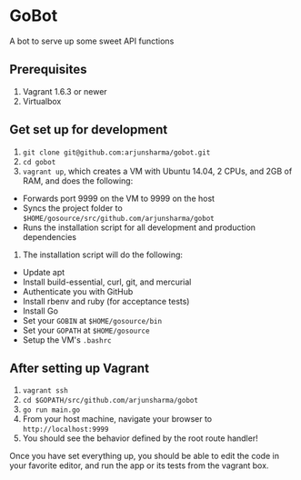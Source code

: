 # GoBot

A bot to serve up some sweet API functions

## Prerequisites

1. Vagrant 1.6.3 or newer
1. Virtualbox

## Get set up for development

1. `git clone git@github.com:arjunsharma/gobot.git`
1. `cd gobot`
1. `vagrant up`, which creates a VM with Ubuntu 14.04, 2 CPUs, and 2GB of RAM, and does the following:
  * Forwards port 9999 on the VM to 9999 on the host
  * Syncs the project folder to `$HOME/gosource/src/github.com/arjunsharma/gobot`
  * Runs the installation script for all development and production dependencies
1. The installation script will do the following:
  * Update apt
  * Install build-essential, curl, git, and mercurial
  * Authenticate you with GitHub
  * Install rbenv and ruby (for acceptance tests)
  * Install Go
  * Set your `GOBIN` at `$HOME/gosource/bin`
  * Set your `GOPATH` at `$HOME/gosource`
  * Setup the VM's `.bashrc`

## After setting up Vagrant

1. `vagrant ssh`
1. `cd $GOPATH/src/github.com/arjunsharma/gobot`
1. `go run main.go`
1. From your host machine, navigate your browser to `http://localhost:9999`
1. You should see the behavior defined by the root route handler!

Once you have set everything up, you should be able to edit the code in your favorite editor, and run the app or its tests from the vagrant box.
